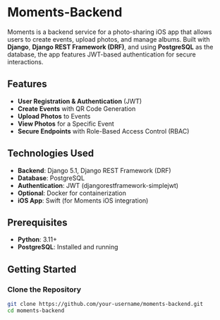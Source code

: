 # Moments-Backend

Moments is a backend service for a photo-sharing iOS app that allows users to create events, upload photos, and manage albums. Built with **Django**, **Django REST Framework (DRF)**, and using **PostgreSQL** as the database, the app features JWT-based authentication for secure interactions.

## Features

- **User Registration & Authentication** (JWT)
- **Create Events** with QR Code Generation
- **Upload Photos** to Events
- **View Photos** for a Specific Event
- **Secure Endpoints** with Role-Based Access Control (RBAC)

## Technologies Used

- **Backend**: Django 5.1, Django REST Framework (DRF)
- **Database**: PostgreSQL
- **Authentication**: JWT (djangorestframework-simplejwt)
- **Optional**: Docker for containerization
- **iOS App**: Swift (for Moments iOS integration)

## Prerequisites

- **Python**: 3.11+
- **PostgreSQL**: Installed and running

## Getting Started

### Clone the Repository

```bash
git clone https://github.com/your-username/moments-backend.git
cd moments-backend
